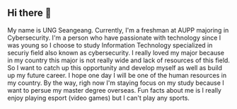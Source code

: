 ## Hi there 👋

My name is UNG Seangeang. Currently, I'm a freshman at AUPP majoring in Cybersecurity.
I'm a person who have passionate with technology since I was young so I choose to study Information Technology specialized in securiy field also known as cybersecurity. I really loved my major because in my country this major is not really wide and lack of resources of this field. So I want to catch up this opportunity and develop myself as well as build up my future career. I hope one day I will be one of the human resources in my country. By the way, righ now I'm staying focus on my study because I want to persue my master degree overseas. Fun facts about me is I really enjoy playing esport (video games) but I can't play any sports.
